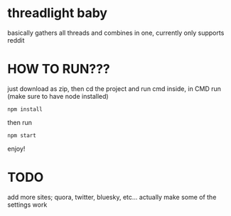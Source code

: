 # threadlight baby
basically gathers all threads and combines in one,
currently only supports reddit

# HOW TO RUN???
just download as zip,
then cd the project and run cmd inside,
in CMD run (make sure to have node installed)
```
npm install
```
then run
```
npm start
```
enjoy!

# TODO
add more sites; quora, twitter, bluesky, etc...
actually make some of the settings work
